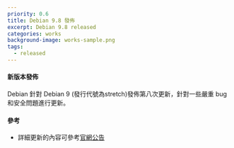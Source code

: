 ```yaml
---
priority: 0.6
title: Debian 9.8 發佈
excerpt: Debian 9.8 released
categories: works
background-image: works-sample.png
tags:
  - released
---
```


#### 新版本發佈

Debian 針對 Debian 9 (發行代號為stretch)發佈第八次更新，針對一些嚴重 bug 和安全問題進行更新。

#### 參考

- 詳細更新的內容可參考[官網公告](https://www.debian.org/News/2019/20190216)
